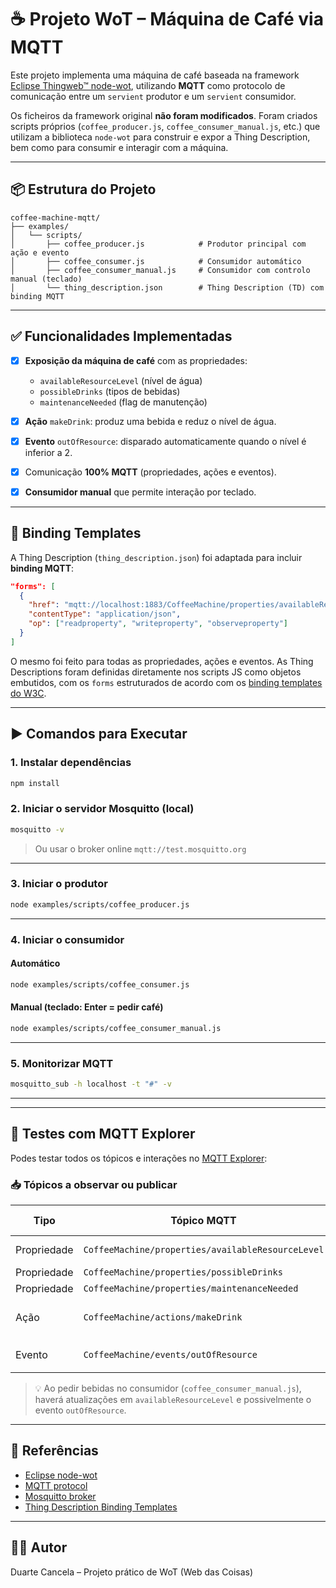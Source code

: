 # ☕ Projeto WoT – Máquina de Café via MQTT

Este projeto implementa uma máquina de café baseada na framework [Eclipse Thingweb™ node-wot](https://github.com/eclipse-thingweb/node-wot), utilizando **MQTT** como protocolo de comunicação entre um `servient` produtor e um `servient` consumidor.

Os ficheiros da framework original **não foram modificados**. Foram criados scripts próprios (`coffee_producer.js`, `coffee_consumer_manual.js`, etc.) que utilizam a biblioteca `node-wot` para construir e expor a Thing Description, bem como para consumir e interagir com a máquina.

---

## 📦 Estrutura do Projeto

```
coffee-machine-mqtt/
├── examples/
│   └── scripts/
│       ├── coffee_producer.js            # Produtor principal com ação e evento
│       ├── coffee_consumer.js            # Consumidor automático
│       ├── coffee_consumer_manual.js     # Consumidor com controlo manual (teclado)
│       └── thing_description.json        # Thing Description (TD) com binding MQTT
```

---

## ✅ Funcionalidades Implementadas

-   [x] **Exposição da máquina de café** com as propriedades:

    -   `availableResourceLevel` (nível de água)
    -   `possibleDrinks` (tipos de bebidas)
    -   `maintenanceNeeded` (flag de manutenção)

-   [x] **Ação** `makeDrink`: produz uma bebida e reduz o nível de água.

-   [x] **Evento** `outOfResource`: disparado automaticamente quando o nível é inferior a 2.

-   [x] Comunicação **100% MQTT** (propriedades, ações e eventos).

-   [x] **Consumidor manual** que permite interação por teclado.

---

## 🔗 Binding Templates

A Thing Description (`thing_description.json`) foi adaptada para incluir **binding MQTT**:

```json
"forms": [
  {
    "href": "mqtt://localhost:1883/CoffeeMachine/properties/availableResourceLevel",
    "contentType": "application/json",
    "op": ["readproperty", "writeproperty", "observeproperty"]
  }
]
```

O mesmo foi feito para todas as propriedades, ações e eventos.
As Thing Descriptions foram definidas diretamente nos scripts JS como objetos embutidos, com os `forms` estruturados de acordo com os [binding templates do W3C](https://github.com/w3c/wot-binding-templates).

---

## ▶️ Comandos para Executar

### 1. Instalar dependências

```bash
npm install
```

### 2. Iniciar o servidor Mosquitto (local)

```bash
mosquitto -v
```

> Ou usar o broker online `mqtt://test.mosquitto.org`

---

### 3. Iniciar o produtor

```bash
node examples/scripts/coffee_producer.js
```

---

### 4. Iniciar o consumidor

#### Automático

```bash
node examples/scripts/coffee_consumer.js
```

#### Manual (teclado: Enter = pedir café)

```bash
node examples/scripts/coffee_consumer_manual.js
```

---

### 5. Monitorizar MQTT

```bash
mosquitto_sub -h localhost -t "#" -v
```

---

---

## 🧪 Testes com MQTT Explorer

Podes testar todos os tópicos e interações no [MQTT Explorer](https://mqtt-explorer.com):

### 📥 Tópicos a observar ou publicar

| Tipo        | Tópico MQTT                                       | Operação                | Exemplo de Payload             |
| ----------- | ------------------------------------------------- | ----------------------- | ------------------------------ |
| Propriedade | `CoffeeMachine/properties/availableResourceLevel` | Observe / Read          | _(Automático)_                 |
| Propriedade | `CoffeeMachine/properties/possibleDrinks`         | Read                    | _(Automático)_                 |
| Propriedade | `CoffeeMachine/properties/maintenanceNeeded`      | Read                    | _(Automático)_                 |
| Ação        | `CoffeeMachine/actions/makeDrink`                 | Publish (Invoke Action) | `{}`                           |
| Evento      | `CoffeeMachine/events/outOfResource`              | Subscribe (Evento)      | `"Water level critically low"` |

> 💡 Ao pedir bebidas no consumidor (`coffee_consumer_manual.js`), haverá atualizações em `availableResourceLevel` e possivelmente o evento `outOfResource`.

---

## 📎 Referências

-   [Eclipse node-wot](https://github.com/eclipse-thingweb/node-wot)
-   [MQTT protocol](https://mqtt.org/)
-   [Mosquitto broker](https://mosquitto.org/)
-   [Thing Description Binding Templates](https://github.com/w3c/wot-binding-templates)

---

## 👨‍💻 Autor

Duarte Cancela – Projeto prático de WoT (Web das Coisas)
